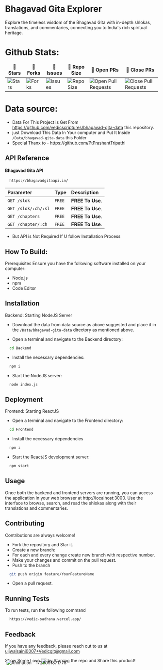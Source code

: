 
# Bhagavad Gita Explorer
Explore the timeless wisdom of the Bhagavad Gita with in-depth shlokas, translations, and commentaries, connecting you to India's rich spiritual heritage.

# Github Stats:

<div align = "center">

<table align="center">
    <thead align="center">
        <tr border: 1px;>
            <td><b>🌟 Stars</b></td>
            <td><b>🍴 Forks</b></td>
            <td><b>🐛 Issues</b></td>
            <td><b>📏 Repo Size</b></td>
            <td><b>🔔 Open PRs</b></td>
            <td><b>🔕 Close PRs</b></td>
        </tr>
     </thead>
    <tbody>
         <tr>
            <td><img alt="Stars" src="https://img.shields.io/github/stars/UjjwalSaini07/VedicSadhana?style=flat&logo=github"/></td>
             <td><img alt="Forks" src="https://img.shields.io/github/forks/UjjwalSaini07/VedicSadhana?style=flat&logo=github"/></td>
            <td><img alt="Issues" src="https://img.shields.io/github/issues/UjjwalSaini07/VedicSadhana?style=flat&logo=github"/></td>
            <td><img alt="Repo Size" src="https://img.shields.io/github/repo-size/UjjwalSaini07/VedicSadhana?style=flat&logo=github"/></td>
            <td><img alt="Open Pull Requests" src="https://img.shields.io/github/issues-pr/UjjwalSaini07/VedicSadhana?style=flat&logo=github"/></td>
           <td><img alt="Close Pull Requests" src="https://img.shields.io/github/issues-pr-closed/UjjwalSaini07/VedicSadhana?style=flat&color=critical&logo=github"/></td>
        </tr>
    </tbody>
</table>
</div>

# Data source:
- Data For This Project is Get From https://github.com/vedicscriptures/bhagavad-gita-data this repository.
- just Download This Data In Your computer and Put It Inside `/Data/bhagavad-gita-data` this Folder
- Special Thanx to - https://github.com/PtPrashantTripathi

## API Reference

#### Bhagavad Gita API

```bash
  https://bhagavadgitaapi.in/
```
<!--```bash
  https://www.kaggle.com/datasets/ptprashanttripathi/bhagavad-gita-api-database
```-->

| Parameter | Type     | Description                |
| :-------- | :------- | :------------------------- |
| `GET /slok` | `FREE` | **FREE To Use**. |
| `GET /slok/:ch/:sl` | `FREE` | **FREE To Use**. |
| `GET /chapters` | `FREE` | **FREE To Use**. |
| `GET /chapter/:ch` | `FREE` | **FREE To Use**. |

- But API is Not Required If U follow Installation Process
<!--| `api_key` | `string` | **Required**. Your API key |-->




## How To Build:

Prerequisites
Ensure you have the following software installed on your computer:

- Node.js
- npm
- Code Editor


## Installation

Backend: Starting NodeJS Server

- Download the data from data source as above suggested and place it in the `/Data/bhagavad-gita-data` directory as mentioned above.

- Open a terminal and navigate to the Backend directory:
```bash
  cd Backend
```
- Install the necessary dependencies:
```bash
  npm i
```
- Start the NodeJS server:
```bash
  node index.js
```

    
## Deployment

Frontend: Starting ReactJS

- Open a terminal and navigate to the Frontend directory:
```bash
  cd Frontend
```
- Install the necessary dependencies
```bash
  npm i
```
- Start the ReactJS development server:
```bash
  npm start
```

## Usage
Once both the backend and frontend servers are running, you can access the application in your web browser at http://localhost:3000. Use the interface to browse, search, and read the shlokas along with their translations and commentaries.


## Contributing

Contributions are always welcome!

- Fork the repository and Star it.
- Create a new branch:
- For each and every change create new branch with respective number.
- Make your changes and commit on the pull request.
- Push to the branch
```bash
  git push origin feature/YourFeatureName
```
- Open a pull request.


## Running Tests

To run tests, run the following command

```bash
  https://vedic-sadhana.vercel.app/
```


## Feedback

If you have any feedback, please reach out to us at ujjwalsaini0007+Vedicgit@gmail.com
<p align="left">
    <span>Show Some Love</span>
    <img src="https://i.pinimg.com/originals/ca/97/bd/ca97bde328433c2497b154afdee5f8d7.gif" alt="Heart Icon" style="width: 18px; height: 19px;margin-top: 2px; vertical-align: middle;" />
    <span>by Starring the repo and Share this product! </span>
    <img src="https://github.com/user-attachments/assets/059ee3d9-d8ea-4b9a-986d-c9c8e9f47f40" alt="Animation - 1723091871778" style="vertical-align:middle; margin-left: 5px; margin-top: -14px;" />
</p>

